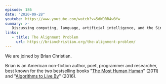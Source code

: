 ```yaml
---
episode: 186
date: "2020-09-28"
youtube: https://www.youtube.com/watch?v=5dWDRR4w8Yw
summary: >-
   Discussing computing, language, artificial intelligence, and the Singularity
links:
   - title: The Alignment Problem
     url: https://brianchristian.org/the-alignment-problem/
---
```

We are joined by Brian Christian.

Brian is an American non-fiction author, poet, programmer and researcher, best
known for the two bestselling books "[The Most Human Human][book1]" (2011) and
"[Algorithms to Live By][book2]" (2016).

[book1]: https://brianchristian.org/the-most-human-human/
[book2]: https://brianchristian.org/algorithms-to-live-by/
